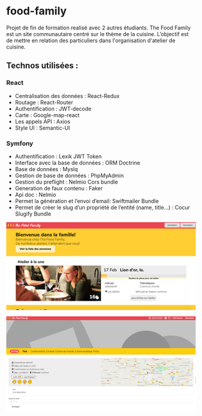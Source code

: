 # food-family


Projet de fin de formation realisé avec 2 autres étudiants. The Food Family est un site communautaire centré sur le thème de la cuisine. L’objectif est de mettre en relation des particuliers dans l'organisation d'atelier de cuisine.

## Technos utilisées :

### React
- Centralisation des données : React-Redux
- Routage : React-Router
- Authentification : JWT-decode
- Carte : Google-map-react 
- Les appels API : Axios
- Style UI : Semantic-UI

### Symfony

- Authentification : Lexik JWT Token
- Interface avec la base de données : ORM Doctrine
- Base de données : Myslq
- Gestion de base de données : PhpMyAdmin
- Gestion du preflight : Nelmio Cors bundle
- Generation de faux contenu : Faker
- Api doc : Nelmio
- Permet la génération et l’envoi d’email: Swiftmailer Bundle
- Permet de créer le slug d’un propriété de l’entité (name, title...) : Cocur Slugify Bundle


![resultat](resultat.png)

![resultat](resultat2.png)
